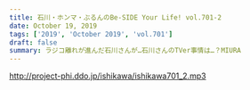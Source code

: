 ```yaml
---
title: 石川・ホンマ・ぶるんのBe-SIDE Your Life! vol.701-2
date: October 19, 2019
tags: ['2019', 'October 2019', 'vol.701']
draft: false
summary: ラジコ離れが進んだ石川さんが…石川さんのTVer事情は…？MIURA
---
```


http://project-phi.ddo.jp/ishikawa/ishikawa701_2.mp3